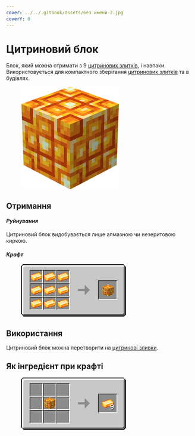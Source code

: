```yaml
---
cover: ../../.gitbook/assets/Без имени-2.jpg
coverY: 0
---
```


# Цитриновий блок

Блок, який можна отримати з 9 [цитринових злитків](../materialy/metally-i-mineraly/citrinovyi-slitok.md), і навпаки. Використовується для компактного зберігання [цитринових злитків](../materialy/metally-i-mineraly/citrinovyi-slitok.md) та в будівлях.

<figure><img src="../../.gitbook/assets/yellow_ore_block (1).png" alt=""><figcaption></figcaption></figure>

## Отримання

#### _Руйнування_

Цитриновий блок видобувається лише алмазною чи незеритовою киркою.

#### _Крафт_

<figure><img src="../../.gitbook/assets/yellow_ore_block_result-x1.png" alt=""><figcaption></figcaption></figure>

## Використання

Цитриновий блок можна перетворити на [цитринові зливки](../materialy/metally-i-mineraly/citrinovyi-slitok.md).

## Як інгредієнт при крафті

<figure><img src="../../.gitbook/assets/yellow_ore_ingot_result-multi.png" alt=""><figcaption></figcaption></figure>
